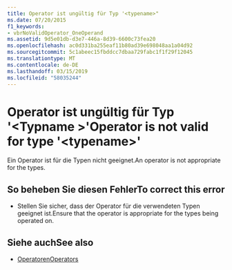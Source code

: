 ```yaml
---
title: Operator ist ungültig für Typ '<typename>"
ms.date: 07/20/2015
f1_keywords:
- vbrNoValidOperator_OneOperand
ms.assetid: 9d5e01db-d3e7-446a-8d39-6600c73fea20
ms.openlocfilehash: ac0d331ba255eaf11b80ad39e698048aa1a04d92
ms.sourcegitcommit: 5c1abeec15fbddcc7dbaa729fabc1f1f29f12045
ms.translationtype: MT
ms.contentlocale: de-DE
ms.lasthandoff: 03/15/2019
ms.locfileid: "58035244"
---
```

# <a name="operator-is-not-valid-for-type-typename"></a><span data-ttu-id="aa1f9-102">Operator ist ungültig für Typ '\<Typname >'</span><span class="sxs-lookup"><span data-stu-id="aa1f9-102">Operator is not valid for type '\<typename>'</span></span>
<span data-ttu-id="aa1f9-103">Ein Operator ist für die Typen nicht geeignet.</span><span class="sxs-lookup"><span data-stu-id="aa1f9-103">An operator is not appropriate for the types.</span></span>  
  
## <a name="to-correct-this-error"></a><span data-ttu-id="aa1f9-104">So beheben Sie diesen Fehler</span><span class="sxs-lookup"><span data-stu-id="aa1f9-104">To correct this error</span></span>  
  
-   <span data-ttu-id="aa1f9-105">Stellen Sie sicher, dass der Operator für die verwendeten Typen geeignet ist.</span><span class="sxs-lookup"><span data-stu-id="aa1f9-105">Ensure that the operator is appropriate for the types being operated on.</span></span>  
  
## <a name="see-also"></a><span data-ttu-id="aa1f9-106">Siehe auch</span><span class="sxs-lookup"><span data-stu-id="aa1f9-106">See also</span></span>

- [<span data-ttu-id="aa1f9-107">Operatoren</span><span class="sxs-lookup"><span data-stu-id="aa1f9-107">Operators</span></span>](../../visual-basic/language-reference/operators/index.md)
